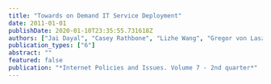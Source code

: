 ```yaml
---
title: "Towards on Demand IT Service Deployment"
date: 2011-01-01
publishDate: 2020-01-10T23:35:55.731618Z
authors: ["Jai Dayal", "Casey Rathbone", "Lizhe Wang", "Gregor von Laszewski"]
publication_types: ["6"]
abstract: ""
featured: false
publication: "*Internet Policies and Issues. Volume 7 - 2nd quarter*"
---
```



